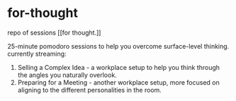 # for-thought
repo of sessions [[for thought.]]

25-minute pomodoro sessions to help you overcome surface-level thinking.
currently streaming:
1. Selling a Complex Idea - a workplace setup to help you think through the angles you naturally overlook.
2. Preparing for a Meeting - another workplace setup, more focused on aligning to the different personalities in the room. 
